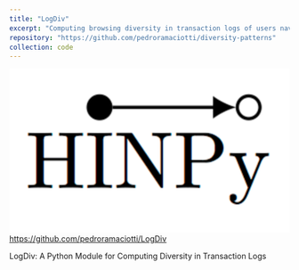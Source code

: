 ```yaml
---
title: "LogDiv"
excerpt: "Computing browsing diversity in transaction logs of users navigating graphs<br><img src='codes/logdiv.png' width='300' height='300'>"
repository: "https://github.com/pedroramaciotti/diversity-patterns"
collection: code
---
```


<img src='codes/hinpy.png'>
<a href="https://github.com/pedroramaciotti/LogDiv">https://github.com/pedroramaciotti/LogDiv</a>

LogDiv: A Python Module for Computing Diversity in Transaction Logs